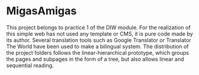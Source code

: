 # MigasAmigas

This project belongs to practice 1 of the DIW module. For the realization of this simple web has not used any template or CMS, it is pure code made by its author. Several translation tools such as Google Translator or Translator The World have been used to make a bilingual system. The distribution of the project folders follows the linear-hierarchical prototype, which groups the pages and subpages in the form of a tree, but also allows linear and sequential reading.

